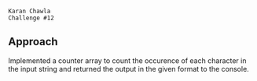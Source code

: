 ```
Karan Chawla
Challenge #12
```

## Approach
Implemented a counter array to count the occurence of each character in the input string and returned the output in the
given format to the console. 